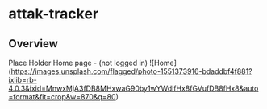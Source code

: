 # attak-tracker
## Overview
Place Holder Home page - (not logged in)
![Home] (https://images.unsplash.com/flagged/photo-1551373916-bdaddbf4f881?ixlib=rb-4.0.3&ixid=MnwxMjA3fDB8MHxwaG90by1wYWdlfHx8fGVufDB8fHx8&auto=format&fit=crop&w=870&q=80)
